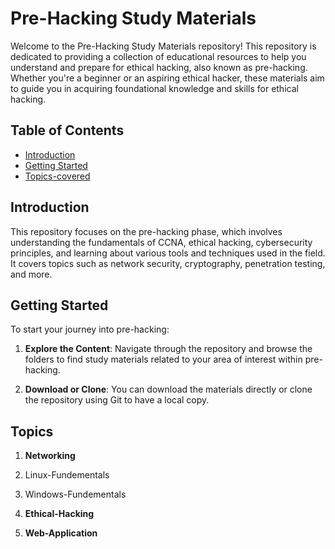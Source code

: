 # Pre-Hacking Study Materials

Welcome to the Pre-Hacking Study Materials repository! This repository is dedicated to providing a collection of educational resources to help you understand and prepare for ethical hacking, also known as pre-hacking. Whether you're a beginner or an aspiring ethical hacker, these materials aim to guide you in acquiring foundational knowledge and skills for ethical hacking.

## Table of Contents

- [Introduction](#introduction)
- [Getting Started](#getting-started)
- [Topics-covered](#Topics-covered)

## Introduction

This repository focuses on the pre-hacking phase, which involves understanding the fundamentals of CCNA, ethical hacking, cybersecurity principles, and learning about various tools and techniques used in the field. It covers topics such as network security, cryptography, penetration testing, and more.

## Getting Started

To start your journey into pre-hacking:

1. **Explore the Content**: Navigate through the repository and browse the folders to find study materials related to your area of interest within pre-hacking.

2. **Download or Clone**: You can download the materials directly or clone the repository using Git to have a local copy.



## Topics


1. **Networking**

2. Linux-Fundementals

3. Windows-Fundementals 

4. **Ethical-Hacking**

2. **Web-Application**
